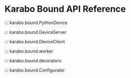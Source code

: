 # Karabo Bound API Reference

::: karabo.bound.PythonDevice

::: karabo.bound.DeviceServer

::: karabo.bound.DeviceClient

::: karabo.bound.worker

::: karabo.bound.decorators

::: karabo.bound.Configurator
